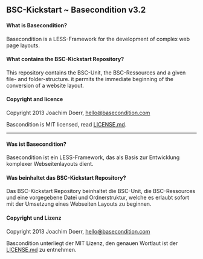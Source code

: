 ## BSC-Kickstart ~ Basecondition v3.2


#### What is Basecondition?

Basecondition is a LESS-Framework for the development of complex web page layouts.

#### What contains the BSC-Kickstart Repository?

This repository contains the BSC-Unit, the BSC-Ressources and a given file- and folder-structure. it permits the immediate beginning of the conversion of a website layout.


#### Copyright and licence

Copyright 2013 Joachim Doerr, hello@basecondition.com

Bascondition is MIT licensed, read [LICENSE.md](https://raw.github.com/basecondition/bsc-resources/master/LICENSE.md).


***

#### Was ist Basecondition?

Basecondition ist ein LESS-Framework, das als Basis zur Entwicklung komplexer Webseitenlayouts dient.

#### Was beinhaltet das BSC-Kickstart Repository?

Das BSC-Kickstart Repository beinhaltet die BSC-Unit, die BSC-Ressources und eine vorgegebene Datei und Ordnerstruktur, welche es erlaubt sofort mit der Umsetzung eines Webseiten Layouts zu beginnen.


#### Copyright und Lizenz

Copyright 2013 Joachim Doerr, hello@basecondition.com

Bascondition unterliegt der MIT Lizenz, den genauen Wortlaut ist der [LICENSE.md](https://raw.github.com/basecondition/bsc-resources/master/LICENSE.md) zu entnehmen.